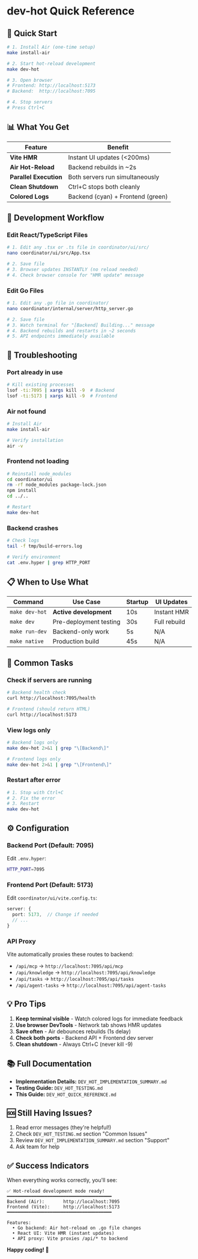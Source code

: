 # dev-hot Quick Reference

## 🚀 Quick Start

```bash
# 1. Install Air (one-time setup)
make install-air

# 2. Start hot-reload development
make dev-hot

# 3. Open browser
# Frontend: http://localhost:5173
# Backend:  http://localhost:7095

# 4. Stop servers
# Press Ctrl+C
```

## 📊 What You Get

| Feature | Benefit |
|---------|---------|
| **Vite HMR** | Instant UI updates (<200ms) |
| **Air Hot-Reload** | Backend rebuilds in ~2s |
| **Parallel Execution** | Both servers run simultaneously |
| **Clean Shutdown** | Ctrl+C stops both cleanly |
| **Colored Logs** | Backend (cyan) + Frontend (green) |

## 🔧 Development Workflow

### Edit React/TypeScript Files
```bash
# 1. Edit any .tsx or .ts file in coordinator/ui/src/
nano coordinator/ui/src/App.tsx

# 2. Save file
# 3. Browser updates INSTANTLY (no reload needed)
# 4. Check browser console for "HMR update" message
```

### Edit Go Files
```bash
# 1. Edit any .go file in coordinator/
nano coordinator/internal/server/http_server.go

# 2. Save file
# 3. Watch terminal for "[Backend] Building..." message
# 4. Backend rebuilds and restarts in ~2 seconds
# 5. API endpoints immediately available
```

## 🐛 Troubleshooting

### Port already in use
```bash
# Kill existing processes
lsof -ti:7095 | xargs kill -9  # Backend
lsof -ti:5173 | xargs kill -9  # Frontend
```

### Air not found
```bash
# Install Air
make install-air

# Verify installation
air -v
```

### Frontend not loading
```bash
# Reinstall node_modules
cd coordinator/ui
rm -rf node_modules package-lock.json
npm install
cd ../..

# Restart
make dev-hot
```

### Backend crashes
```bash
# Check logs
tail -f tmp/build-errors.log

# Verify environment
cat .env.hyper | grep HTTP_PORT
```

## 📋 When to Use What

| Command | Use Case | Startup | UI Updates |
|---------|----------|---------|------------|
| `make dev-hot` | **Active development** | 10s | Instant HMR |
| `make dev` | Pre-deployment testing | 30s | Full rebuild |
| `make run-dev` | Backend-only work | 5s | N/A |
| `make native` | Production build | 45s | N/A |

## 🎯 Common Tasks

### Check if servers are running
```bash
# Backend health check
curl http://localhost:7095/health

# Frontend (should return HTML)
curl http://localhost:5173
```

### View logs only
```bash
# Backend logs only
make dev-hot 2>&1 | grep "\[Backend\]"

# Frontend logs only
make dev-hot 2>&1 | grep "\[Frontend\]"
```

### Restart after error
```bash
# 1. Stop with Ctrl+C
# 2. Fix the error
# 3. Restart
make dev-hot
```

## ⚙️ Configuration

### Backend Port (Default: 7095)
Edit `.env.hyper`:
```bash
HTTP_PORT=7095
```

### Frontend Port (Default: 5173)
Edit `coordinator/ui/vite.config.ts`:
```typescript
server: {
  port: 5173,  // Change if needed
  // ...
}
```

### API Proxy
Vite automatically proxies these routes to backend:
- `/api/mcp` → `http://localhost:7095/api/mcp`
- `/api/knowledge` → `http://localhost:7095/api/knowledge`
- `/api/tasks` → `http://localhost:7095/api/tasks`
- `/api/agent-tasks` → `http://localhost:7095/api/agent-tasks`

## 💡 Pro Tips

1. **Keep terminal visible** - Watch colored logs for immediate feedback
2. **Use browser DevTools** - Network tab shows HMR updates
3. **Save often** - Air debounces rebuilds (1s delay)
4. **Check both ports** - Backend API + Frontend dev server
5. **Clean shutdown** - Always Ctrl+C (never kill -9)

## 📚 Full Documentation

- **Implementation Details:** `DEV_HOT_IMPLEMENTATION_SUMMARY.md`
- **Testing Guide:** `DEV_HOT_TESTING.md`
- **This Guide:** `DEV_HOT_QUICK_REFERENCE.md`

## 🆘 Still Having Issues?

1. Read error messages (they're helpful!)
2. Check `DEV_HOT_TESTING.md` section "Common Issues"
3. Review `DEV_HOT_IMPLEMENTATION_SUMMARY.md` section "Support"
4. Ask team for help

## ✅ Success Indicators

When everything works correctly, you'll see:
```
✅ Hot-reload development mode ready!
━━━━━━━━━━━━━━━━━━━━━━━━━━━━━━━━━━━━━━━
Backend (Air):       http://localhost:7095
Frontend (Vite):     http://localhost:5173
━━━━━━━━━━━━━━━━━━━━━━━━━━━━━━━━━━━━━━━

Features:
  • Go backend: Air hot-reload on .go file changes
  • React UI: Vite HMR (instant updates)
  • API proxy: Vite proxies /api/* to backend
```

**Happy coding! 🎉**
